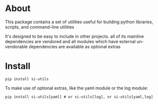 # About

This package contains a set of utilities useful for building python libraries, scripts, and command-line utilities

It's designed to be easy to include in other projects. all of its mainline dependencies are vendored and all modules which have external un-vendorable dependencies are available as optional extras

# Install

```
pip install si-utils
```

To make use of optional extras, like the yaml module or the log module:

```
pip install si-utils[yaml] # or si-utils[log], or si-utils[yaml,log]
```


